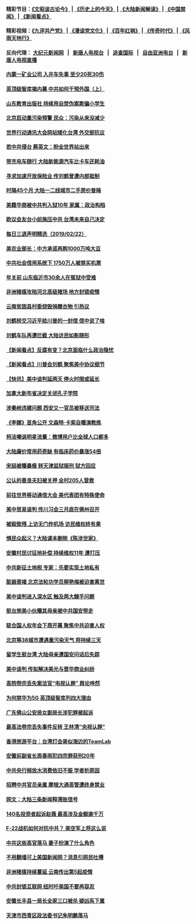 #### 精彩节目：[《文昭谈古论今》](http://155.138.205.71/wenzhao) | [《历史上的今天》](http://155.138.205.71/today-in-history) | [《大陆新闻解读》](http://155.138.205.71/ntdtv-comedy) | [《中国禁闻》](http://155.138.205.71/ntdtv-news) | [《新闻看点》](http://155.138.205.71/news-insight) 

 #### 精彩视频：[《九评共产党》](http://155.138.205.71:10000/videos/jiuping) | [《漫谈党文化》](http://155.138.205.71:10000/videos/mtdwh) | [《百年红祸》](http://155.138.205.71:10000/videos/bnhh) | [《传奇时代》](http://155.138.205.71:10000/videos/legend) | [《风雨天地行》](http://155.138.205.71:10000/videos/fytdx) 

 #### 反向代理： [大纪元新闻网](http://155.138.205.71:10080/) &nbsp;&nbsp;|&nbsp;&nbsp; [新唐人电视台](http://155.138.205.71:8000/) &nbsp;&nbsp;|&nbsp;&nbsp; [追查国际](http://155.138.205.71:10010/) &nbsp;&nbsp;|&nbsp;&nbsp; [自由亚洲电台](http://155.138.205.71:9800/) &nbsp;&nbsp;|&nbsp;&nbsp; [新唐人电视直播](http://155.138.205.71/) 

#### [内蒙一矿业公司 入井车失事 至少20死30伤](../pages/nsc413/n11066041.md?t=02231237) 

#### [英顶级智库揭内幕 中共如何干预外国（上）](../pages/nsc413/n11065790.md?t=02231237) 

#### [山东教育出版社 持续用自焚伪案欺骗小学生](../pages/nsc413/n11064862.md?t=02231237) 

#### [北京启动重污染预警 民众：污染从来没减少](../pages/nsc413/n11065841.md?t=02231237) 

#### [世界行动通讯大会网站矮化台湾 外交部抗议](../pages/nsc413/n11065846.md?t=02231237) 

#### [若中共侵台 蔡英文：盼全世界站出来](../pages/nsc413/n11065321.md?t=02231237) 

#### [带充电车随行 大陆新能源汽车比卡车还耗油](../pages/nsc413/n11063436.md?t=02231237) 

#### [寻求加速开放保险业 传刘鹤曾遭内部抵制](../pages/nsc413/n11065430.md?t=02231237) 

#### [时隔45个月 大陆一二线城市二手房价普降](../pages/nsc413/n11065172.md?t=02231237) 

#### [美籍华商被中共判入狱10年 家属：政治构陷](../pages/nsc413/n11064869.md?t=02231237) 

#### [欧议会友台小组施压中共 台湾未来自己决定](../pages/nsc413/n11065283.md?t=02231237) 

#### [每日三退声明精选（2019/02/22）](../pages/nsc413/n11065341.md?t=02231237) 

#### [美农业部长：中方承诺再购1000万吨大豆](../pages/nsc413/n11065292.md?t=02231237) 

#### [中共社会信用系统下 1750万人被禁买机票](../pages/nsc413/n11065156.md?t=02231237) 

#### [年关前 山东临沂市30余人在冤狱中受难](../pages/nsc413/n11064952.md?t=02231237) 

#### [非洲猪瘟攻陷河北高级猪场 地方封锁疫情](../pages/nsc413/n11064745.md?t=02231237) 

#### [云南贫困县村委烧毁捐赠衣物 引热议](../pages/nsc413/n11064978.md?t=02231237) 

#### [刘鹤转交习近平给川普的一封信 信中说了啥](../pages/nsc413/n11065005.md?t=02231237) 

#### [刘鹤车队再遭拦截 大陆访民如影随形](../pages/nsc413/n11064859.md?t=02231237) 

#### [【新闻看点】反腐有变？北京面临什么政治隐忧](../pages/nsc413/n11064244.md?t=02231237) 

#### [【新闻看点】川普会刘鹤 聚焦美中协议细节](../pages/nsc413/n11064522.md?t=02231237) 

#### [【快讯】美中谈判延两天 停火时限或延长](../pages/nsc413/n11064736.md?t=02231237) 

#### [加拿大新布省决定关闭孔子学院](../pages/nsc413/n11064888.md?t=02231237) 

#### [涉秦岭违建问题 西安又一官员被移送司法](../pages/nsc413/n11064711.md?t=02231237) 

#### [《李娜》首角公开 文森特·卡索自曝演教练](../pages/nsc413/n11064619.md?t=02231237) 

#### [柯洁嘲讽明星流量：微博用户比全球人口都多](../pages/nsc413/n11064377.md?t=02231237) 

#### [大陆廉价常用药奇缺 有临床药价暴涨54倍](../pages/nsc413/n11064499.md?t=02231237) 

#### [宋喆被曝暴瘦 转天津监狱服刑 狱方回应](../pages/nsc413/n11064643.md?t=02231237) 

#### [公认的善良夫妇被关押 全村205人营救](../pages/nsc413/n11063860.md?t=02231237) 

#### [前往世界移动通信大会 美代表团有特殊使命](../pages/nsc413/n11064423.md?t=02231237) 

#### [美中贸易谈判 传川习会三月底在佛州召开](../pages/nsc413/n11064654.md?t=02231237) 

#### [被殴致残 上访无门炸机场 访民维权终有果](../pages/nsc413/n11064444.md?t=02231237) 

#### [惧民众起义？大陆课本删除《陈涉世家》](../pages/nsc413/n11064603.md?t=02231237) 

#### [安徽村民讨征地补偿 持续维权11年 遭打压](../pages/nsc413/n11064578.md?t=02231237) 

#### [中共新征土地税 专家：先要实现土地私有](../pages/nsc413/n11064426.md?t=02231237) 

#### [脏器衰竭 北京法轮功学员柳艳梅被迫害离世](../pages/nsc413/n11063423.md?t=02231237) 

#### [美中谈判进入深水区 触及两大棘手问题](../pages/nsc413/n11064523.md?t=02231237) 

#### [挺台旅美小伙曝其母亲被中共国安带走](../pages/nsc413/n11064049.md?t=02231237) 

#### [联合国人权年会下周开幕 聚焦中共迫害人权](../pages/nsc413/n11064400.md?t=02231237) 

#### [北京等38城市遭遇重污染天气 将持续三天](../pages/nsc413/n11064141.md?t=02231237) 

#### [留学生挺台湾 大陆母亲遭国安问话后失踪](../pages/nsc413/n11064310.md?t=02231237) 

#### [美中谈判 传拟解决美光与晋华商业纠纷](../pages/nsc413/n11064263.md?t=02231237) 

#### [高院卷宗丢失案法官“电视认罪” 舆论哗然](../pages/nsc413/n11064203.md?t=02231237) 

#### [为何禁华为5G 英顶级智库列四大理由](../pages/nsc413/n11064207.md?t=02231237) 


#### [广东佛山公安局女副局长涉犯罪被起诉](../pages/nsc413/n11063948.md?t=02231237) 

#### [最高法卷宗丢失事件反转 王林清“央视认罪”](../pages/nsc413/n11063694.md?t=02231237) 

#### [香港旅游平台：台湾灯会美似海边的TeamLab](../pages/nsc413/n11063628.md?t=02231237) 

#### [安徽前副省长周春雨犯四宗罪获刑20年](../pages/nsc413/n11063556.md?t=02231237) 

#### [中共央行频放水消费依旧不振 学者析原因](../pages/nsc413/n11062666.md?t=02231237) 

#### [招聘中共官员亲属 摩根大通高管遭终身禁业](../pages/nsc413/n11062061.md?t=02231237) 

#### [网文：大陆三条新闻释滞胀信号](../pages/nsc413/n11063416.md?t=02231237) 

#### [140名投资者起诉赵薇 最高涉及金额逾千万](../pages/nsc413/n11062579.md?t=02231237) 

#### [F-22战机如何对抗中共？ 美空军上将这么说](../pages/nsc413/n11063375.md?t=02231237) 

#### [中共这些高官落马 妻子扮演了什么角色](../pages/nsc413/n11063142.md?t=02231237) 

#### [不用翻墙可上美国新闻网？消息引网民吐槽](../pages/nsc413/n11062958.md?t=02231237) 

#### [非洲猪瘟持续蔓延 云南传出第5起疫情](../pages/nsc413/n11063121.md?t=02231237) 

#### [中共封锁互联网 纽时吁美国不要再容忍](../pages/nsc413/n11062683.md?t=02231237) 

#### [安徽长丰县一局长全家三口被杀 疑凶系下属](../pages/nsc413/n11062943.md?t=02231237) 

#### [天津市西青区政法委书记朱明鹏落马](../pages/nsc413/n11060325.md?t=02231237) 

